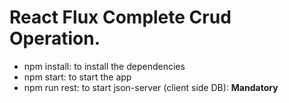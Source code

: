 # React Flux Complete Crud Operation.

* npm install: to install the dependencies
* npm start: to start the app
* npm run rest: to start json-server (client side DB): **Mandatory**
